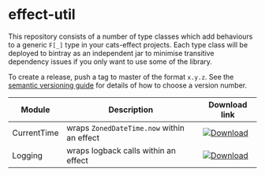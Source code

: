 # effect-util

This repository consists of a number of type classes which add behaviours to a generic `F[_]` type in your cats-effect projects.
Each type class will be deployed to bintray as an independent jar to minimise transitive dependency issues if you only
want to use some of the library.

To create a release, push a tag to master of the format `x.y.z`. See the [semantic versioning guide](https://semver.org/) 
for details of how to choose a version number.

| Module    | Description                                | Download link
------------|--------------------------------------------|--------------------
CurrentTime | wraps `ZonedDateTime.now` within an effect |  [ ![Download](https://api.bintray.com/packages/ovotech/maven/current-time/images/download.svg) ](https://bintray.com/ovotech/maven/logging/_latestVersion)
Logging     | wraps logback calls within an effect       |  [ ![Download](https://api.bintray.com/packages/ovotech/maven/logging/images/download.svg) ](https://bintray.com/ovotech/maven/logging/_latestVersion)
